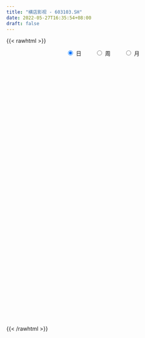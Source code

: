 ```yaml
---
title: "横店影视 - 603103.SH"
date: 2022-05-27T16:35:54+08:00
draft: false
---
```

{{< rawhtml >}}
    <div style="text-align: center">
        <label style="padding: 1rem;"><input style="margin-right: .5rem" type="radio" name="period" value="D" checked onclick="period_change(this)">日</label>
        <label style="padding: 1rem;"><input style="margin-right: .5rem" type="radio" name="period" value="W" onclick="period_change(this)">周</label>
        <label style="padding: 1rem;"><input style="margin-right: .5rem" type="radio" name="period" value="M" onclick="period_change(this)">月</label>
    </div>
    <div id="chart" style="height: 700px;"></div> 
    <script type="text/javascript">
        const D_v = [12807.87,10960.4,18366.6,17296.92,13383.81,20215.83,18088.35,19462.15,14435.9,14672.47,14143.15,19178.22,25337.11,14330.98,13824.6,13937.01,37856.6,21557.53,28661.53,17081.78,21064.27,17127.32,21259.56,23954.16,18181.23,22194.2,15849.78,14902.9,16582.4,16650.6,20996.37,20859.6,14522.51,19574.43,35875.11,24841.77,23491.31,16433.31,23263.14,28708.13,23624.6,18286.16,16130.61,19701.12,20703.63,14905.8,14108.6,20875.83,23722.1,23584.89,20590.23,19615.16,20962.89,24053.75,16187.0,18711.4,25739.6,26337.51,20504.96,18036.96,12683.92,15108.6,14444.4,20686.8,28311.48,14446.09,17058.2,23532.93,43972.19,39444.09,63021.68,46375.75,27865.6,38678.29,20541.8,51147.0,28558.4,42956.48,40087.0,30136.37,35383.56,26648.73,31450.81,39914.24,26213.92,21419.64,33024.45,21807.11,21475.15,22617.31,23612.51,31362.79,20252.2,20408.6,26045.12,32535.56,26957.79,19597.14,14291.98,65481.38,39003.2,25752.92,21437.0,22476.0,14372.0,17481.8,16029.0,13624.2,28336.18,13460.0,16209.0,27172.4,49231.38,16630.21,16229.47,15689.8,26090.38,11263.2,13499.44,14092.22,13760.0,15655.58,19514.7,12974.94,14704.6,10690.78,10847.15,8610.2,19843.8,8782.4,24112.67,21854.97,16749.0,17054.8,13424.14,8220.0,9216.4,17140.65,10168.26,19053.8,29485.34,21163.84,32217.09,23420.61,31564.41,20179.94,20896.0,27023.28,16458.85,15138.33,16591.31,20382.66,15703.46,17964.27,46081.51,35172.07,49756.87,32435.65,26829.84,28858.7,28694.6,16422.0,52852.38,23476.2,18969.26,32720.2,28628.52,22582.8,30952.4,135911.33,105685.14,64477.77,73073.89,48503.25,87931.16,96177.86,98056.47,114494.81,100730.36,92079.66,139509.22,91763.73,77666.49,69507.6,50883.38,44496.12,54934.67,49872.04,59304.64,30906.0,28869.0,39414.1,27957.89,48352.84,31360.66,30380.29,34413.82,47551.4,28191.38,40095.01,37179.41,49729.0,59446.49,42639.68,33153.9,30680.0,20633.16,15090.82,20787.41,17948.61,18800.52,15235.49,16800.29,15750.2,31800.48,29300.56,17941.0,18505.4,19568.6,32026.0,30844.0,25226.2,24792.0,29219.84,27863.08,37954.75,28358.01,35242.69,40162.42,26583.34,27676.9,23814.57,28289.8,18703.56,15189.0,12990.16,14672.0,22702.15,18463.74,27579.4,32487.72,20480.4,24711.8,18018.0,15046.0,17949.4,20912.39,35618.4,23984.86,16882.0]
const D_histogram = [0.0,-0.0076581197,-0.0216118246,-0.018309094,-0.0138944179,0.0012282738,0.0197142797,0.0361034628,0.0330061937,0.0292695094,0.0341956971,0.0091157122,0.0194910583,0.0195919702,0.0240521246,0.0309559395,0.0638478181,0.0594664351,0.0203298576,-0.019440035,-0.0696031222,-0.1049850684,-0.131561126,-0.1598592809,-0.1605856066,-0.1442645382,-0.1382069152,-0.1258212373,-0.1085554095,-0.0933557183,-0.0596134054,-0.0292836026,-0.0102740099,-0.0152872192,0.0293960285,0.0498500224,0.0494645026,0.0595371849,0.0659284922,0.0771851973,0.0715801246,0.0497935081,0.0399530434,0.0124979222,-0.0041653147,-0.022754049,-0.0389706281,-0.0610577606,-0.0868037887,-0.0807486403,-0.10786317,-0.127297162,-0.1418845972,-0.1344772774,-0.1152804042,-0.1034775378,-0.1069027975,-0.1220022471,-0.0974005291,-0.0738714443,-0.0520797309,-0.0215516227,-0.0094351072,0.0122257211,0.0265800224,0.0451143262,0.0492397351,0.063150739,0.0708348136,0.068308121,0.0989252344,0.1255114139,0.1261933192,0.1071246773,0.0962157017,0.1086425643,0.1054406977,0.1178976385,0.1252076043,0.1318138552,0.1532867061,0.1551610447,0.1455758695,0.1213206471,0.0786546818,0.0628826384,0.0269982368,0.0020253896,-0.028843691,-0.0310919891,-0.0330815566,-0.05387456,-0.0629042157,-0.0792603514,-0.0640708017,-0.0533717942,-0.0516701757,-0.0581320878,-0.0539232645,0.0175028182,0.0462267781,0.0516801701,0.0408680024,0.0152291291,-0.0024390982,-0.0097124856,-0.0190016421,-0.0175368026,-0.0457444544,-0.0616111711,-0.0547307588,-0.0625467755,-0.1064635395,-0.1194085801,-0.1158194476,-0.1062584245,-0.0817261768,-0.0591208322,-0.0432407308,-0.0201844323,0.0011017097,0.0252653992,0.0314012717,0.042437028,0.0354470488,0.0359516458,0.0353017152,0.0370726429,0.0497562364,0.0519087853,0.0325514659,0.0063963189,0.0066930682,0.0229003659,0.0220130371,0.0199801203,0.0166520245,0.0183922364,0.0244523742,0.0347612734,0.0528571663,0.0651920575,0.0814171595,0.0920245144,0.1117466862,0.1084516909,0.0868264673,0.0859186017,0.0825315015,0.0629018537,0.0524844668,0.0469912672,0.0339163099,0.0262700122,0.0510851987,0.064835026,0.0956696286,0.1041075309,0.0888935315,0.0568972084,0.0401803821,0.0102126572,0.0239031611,0.0258950398,0.0018838867,0.0100540188,-0.0054524613,-0.0017884955,-0.0252256353,0.012856258,0.0466281669,0.0209388158,-0.0247663306,-0.1080061985,-0.0780597991,-0.1132176365,-0.0505106698,0.0027172576,0.052312831,0.0669182997,0.0995177905,0.0904057142,0.0796719652,0.0338413371,-0.0125166498,-0.028028536,-0.0673638304,-0.081763197,-0.1159680821,-0.1413839921,-0.1641037924,-0.1471926198,-0.1372632063,-0.1127721907,-0.0967736665,-0.0969269998,-0.1031459905,-0.120263837,-0.1200670648,-0.1170507794,-0.1447056225,-0.2115030144,-0.1961040712,-0.1697514628,-0.1190207362,-0.0885835788,-0.0684306437,-0.0473278465,-0.0464115437,-0.0453264646,-0.0326019937,-0.0310438546,-0.0103302389,0.0028202388,0.0354233792,0.0746001645,0.0799355505,0.074446927,0.0450612978,0.0780782478,0.0761852062,0.0893510981,0.0727712123,0.0759029559,0.0878615142,0.1013345242,0.0733380425,0.0232024629,-0.0778011192,-0.1522470195,-0.1770795519,-0.2144205652,-0.1824887999,-0.1434959011,-0.1126432395,-0.0767661522,-0.0388074461,-0.0065508429,0.0249230154,0.0618576678,0.1065196448,0.1387628621,0.1490903739,0.1518202968,0.1537662983,0.1554066526,0.1168482883,0.1231340186,0.1237318177,0.1096021814]
const D_fast = [0.0,-0.0095726496,-0.0289293106,-0.0302038535,-0.0292627819,-0.0138330218,0.0095815541,0.0349966029,0.0401508822,0.0437315752,0.0572066872,0.0344056303,0.049653741,0.0546526454,0.065125831,0.0797686308,0.1286224639,0.1391076896,0.1050535766,0.0604236752,-0.0071401926,-0.0687684059,-0.128234745,-0.1964977201,-0.2373704475,-0.2571155136,-0.2856096194,-0.3046792508,-0.3145522754,-0.3226915137,-0.3038525522,-0.2808436501,-0.2644025598,-0.2732375739,-0.2212053191,-0.1882888196,-0.1763082137,-0.1513512352,-0.1284778049,-0.0979248005,-0.085634842,-0.0949730815,-0.0948252853,-0.119155926,-0.1368604916,-0.1611377382,-0.1870969742,-0.2244485469,-0.2718955222,-0.2860275339,-0.340107856,-0.3913661386,-0.441424723,-0.4676367225,-0.4772599504,-0.4913264685,-0.5214774275,-0.5670774389,-0.5668258532,-0.5617646295,-0.5529928488,-0.5278526463,-0.5180949076,-0.493377649,-0.4723783421,-0.4425654568,-0.426130114,-0.3964314254,-0.3710386474,-0.3564883097,-0.3011398878,-0.2431758547,-0.2109456197,-0.2032330923,-0.1900881424,-0.1505006388,-0.1273423309,-0.0854109805,-0.0467991136,-0.007239399,0.0525551285,0.0932197283,0.1200285204,0.1261034599,0.103101165,0.1030497811,0.0739149387,0.0494484389,0.0113684355,0.0013471402,-0.0089128165,-0.0431744599,-0.0679301695,-0.1041013931,-0.1049295438,-0.1075734848,-0.1187894102,-0.1397843442,-0.1490563371,-0.0732545499,-0.0329738955,-0.0146004609,-0.015195628,-0.037027219,-0.0553052208,-0.0650067297,-0.0790462967,-0.0819656578,-0.1216094233,-0.1528789327,-0.1596812101,-0.1831339207,-0.2536665696,-0.2964637552,-0.3218294846,-0.3388330677,-0.3347323642,-0.3269072276,-0.321837309,-0.3038271184,-0.282265549,-0.2517855097,-0.2377993193,-0.2161543061,-0.214282523,-0.2047900146,-0.1966145164,-0.1855754279,-0.1604527754,-0.1453230302,-0.156542483,-0.1810985503,-0.179128534,-0.1571961448,-0.1525802143,-0.1496181011,-0.1487831907,-0.1424449197,-0.1302716884,-0.1112724708,-0.0799622864,-0.0513293808,-0.0147499889,0.0188634946,0.0665223379,0.0903402654,0.0904216586,0.1109934434,0.1282392185,0.1243350342,0.127038764,0.1332933812,0.1286975014,0.1276187067,0.1652051928,0.1951637766,0.2499157864,0.2843805715,0.291389955,0.273617934,0.2669462032,0.2395316426,0.2591979367,0.2676635754,0.2441233939,0.2548070308,0.2379374353,0.2411542773,0.2114107286,0.2527066865,0.2981356371,0.27768099,0.2257842609,0.1155428434,0.125974293,0.0625120465,0.1125913457,0.1664985875,0.2291723686,0.2605074123,0.3179863507,0.3314757029,0.3406599453,0.3032896514,0.2538025021,0.2312834819,0.1751072299,0.140267064,0.0770701583,0.0163082504,-0.047437498,-0.0673244804,-0.0917108685,-0.0954129006,-0.1036077929,-0.1279928762,-0.1599983645,-0.2071821703,-0.2370021643,-0.2632485737,-0.3270798224,-0.446752968,-0.4803800425,-0.4964652999,-0.4754897574,-0.4671984946,-0.4641532204,-0.4548823849,-0.465568968,-0.475815505,-0.4712415326,-0.4774443572,-0.4593133012,-0.4454577638,-0.4039987785,-0.3461719522,-0.3208526785,-0.3077295703,-0.325849875,-0.2733133631,-0.2561601031,-0.2206564368,-0.2190435194,-0.1969360369,-0.1630121,-0.1242054589,-0.13386743,-0.1782023939,-0.2986562557,-0.4111639109,-0.4802663313,-0.5712124859,-0.5849029206,-0.5817839971,-0.5790921454,-0.5624065961,-0.5341497515,-0.5035308591,-0.4658262469,-0.4134271776,-0.3421352894,-0.2752013565,-0.2276012512,-0.1869162542,-0.1465286781,-0.1060366607,-0.1153829528,-0.0783137179,-0.0467829644,-0.0335120554]
const D_slow = [0.0,-0.0019145299,-0.0073174861,-0.0118947596,-0.015368364,-0.0150612956,-0.0101327257,-0.0011068599,0.0071446885,0.0144620658,0.0230109901,0.0252899181,0.0301626827,0.0350606753,0.0410737064,0.0488126913,0.0647746458,0.0796412546,0.084723719,0.0798637102,0.0624629297,0.0362166625,0.003326381,-0.0366384392,-0.0767848408,-0.1128509754,-0.1474027042,-0.1788580135,-0.2059968659,-0.2293357955,-0.2442391468,-0.2515600475,-0.2541285499,-0.2579503547,-0.2506013476,-0.238138842,-0.2257727163,-0.2108884201,-0.1944062971,-0.1751099978,-0.1572149666,-0.1447665896,-0.1347783287,-0.1316538482,-0.1326951769,-0.1383836891,-0.1481263462,-0.1633907863,-0.1850917335,-0.2052788936,-0.2322446861,-0.2640689766,-0.2995401258,-0.3331594452,-0.3619795462,-0.3878489307,-0.41457463,-0.4450751918,-0.4694253241,-0.4878931852,-0.5009131179,-0.5063010236,-0.5086598004,-0.5056033701,-0.4989583645,-0.487679783,-0.4753698492,-0.4595821644,-0.441873461,-0.4247964308,-0.4000651222,-0.3686872687,-0.3371389389,-0.3103577696,-0.2863038441,-0.2591432031,-0.2327830286,-0.203308619,-0.1720067179,-0.1390532541,-0.1007315776,-0.0619413164,-0.0255473491,0.0047828127,0.0244464832,0.0401671428,0.046916702,0.0474230494,0.0402121266,0.0324391293,0.0241687401,0.0107001001,-0.0050259538,-0.0248410416,-0.0408587421,-0.0542016906,-0.0671192345,-0.0816522565,-0.0951330726,-0.090757368,-0.0792006735,-0.066280631,-0.0560636304,-0.0522563481,-0.0528661227,-0.0552942441,-0.0600446546,-0.0644288553,-0.0758649689,-0.0912677616,-0.1049504513,-0.1205871452,-0.1472030301,-0.1770551751,-0.206010037,-0.2325746431,-0.2530061873,-0.2677863954,-0.2785965781,-0.2836426862,-0.2833672588,-0.277050909,-0.269200591,-0.258591334,-0.2497295718,-0.2407416604,-0.2319162316,-0.2226480709,-0.2102090118,-0.1972318154,-0.189093949,-0.1874948692,-0.1858216022,-0.1800965107,-0.1745932514,-0.1695982214,-0.1654352152,-0.1608371561,-0.1547240626,-0.1460337442,-0.1328194527,-0.1165214383,-0.0961671484,-0.0731610198,-0.0452243483,-0.0181114255,0.0035951913,0.0250748417,0.0457077171,0.0614331805,0.0745542972,0.086302114,0.0947811915,0.1013486945,0.1141199942,0.1303287507,0.1542461578,0.1802730406,0.2024964234,0.2167207255,0.2267658211,0.2293189854,0.2352947756,0.2417685356,0.2422395073,0.244753012,0.2433898966,0.2429427728,0.2366363639,0.2398504284,0.2515074702,0.2567421741,0.2505505915,0.2235490419,0.2040340921,0.175729683,0.1631020155,0.1637813299,0.1768595377,0.1935891126,0.2184685602,0.2410699887,0.26098798,0.2694483143,0.2663191519,0.2593120179,0.2424710603,0.222030261,0.1930382405,0.1576922425,0.1166662944,0.0798681394,0.0455523379,0.0173592902,-0.0068341265,-0.0310658764,-0.056852374,-0.0869183333,-0.1169350995,-0.1461977943,-0.1823741999,-0.2352499536,-0.2842759714,-0.3267138371,-0.3564690211,-0.3786149158,-0.3957225767,-0.4075545384,-0.4191574243,-0.4304890405,-0.4386395389,-0.4464005025,-0.4489830623,-0.4482780026,-0.4394221578,-0.4207721166,-0.400788229,-0.3821764973,-0.3709111728,-0.3513916109,-0.3323453093,-0.3100075348,-0.2918147317,-0.2728389927,-0.2508736142,-0.2255399831,-0.2072054725,-0.2014048568,-0.2208551366,-0.2589168915,-0.3031867794,-0.3567919207,-0.4024141207,-0.438288096,-0.4664489059,-0.4856404439,-0.4953423054,-0.4969800162,-0.4907492623,-0.4752848454,-0.4486549342,-0.4139642186,-0.3766916252,-0.338736551,-0.3002949764,-0.2614433133,-0.2322312412,-0.2014477365,-0.1705147821,-0.1431142368]
const D_data = [['2021-05-18', 15.72, 15.55, 15.42, 15.72],['2021-05-19', 15.6, 15.43, 15.41, 15.62],['2021-05-20', 15.33, 15.28, 15.2, 15.53],['2021-05-21', 15.29, 15.45, 15.21, 15.54],['2021-05-24', 15.45, 15.47, 15.3, 15.54],['2021-05-25', 15.47, 15.65, 15.37, 15.71],['2021-05-26', 15.58, 15.79, 15.55, 15.85],['2021-05-27', 15.89, 15.88, 15.77, 16.12],['2021-05-28', 15.92, 15.7, 15.62, 16.2],['2021-05-31', 15.7, 15.7, 15.58, 15.77],['2021-06-01', 15.79, 15.84, 15.67, 15.88],['2021-06-02', 15.84, 15.43, 15.41, 15.87],['2021-06-03', 15.59, 15.85, 15.55, 16.01],['2021-06-04', 15.78, 15.77, 15.61, 15.81],['2021-06-07', 15.85, 15.86, 15.66, 15.88],['2021-06-08', 15.79, 15.95, 15.73, 15.98],['2021-06-09', 15.9, 16.43, 15.83, 16.55],['2021-06-10', 16.3, 16.1, 16.05, 16.53],['2021-06-11', 16.27, 15.59, 15.56, 16.35],['2021-06-15', 15.72, 15.38, 15.35, 15.72],['2021-06-16', 15.3, 14.98, 14.93, 15.49],['2021-06-17', 14.98, 14.87, 14.81, 15.18],['2021-06-18', 14.89, 14.72, 14.55, 14.97],['2021-06-21', 14.66, 14.43, 14.31, 14.67],['2021-06-22', 14.45, 14.56, 14.45, 14.65],['2021-06-23', 14.46, 14.68, 14.42, 14.93],['2021-06-24', 14.73, 14.48, 14.41, 14.77],['2021-06-25', 14.44, 14.48, 14.41, 14.6],['2021-06-28', 14.56, 14.5, 14.43, 14.67],['2021-06-29', 14.51, 14.45, 14.36, 14.57],['2021-06-30', 14.49, 14.72, 14.35, 14.74],['2021-07-01', 14.66, 14.78, 14.59, 14.94],['2021-07-02', 14.78, 14.72, 14.61, 14.88],['2021-07-05', 14.72, 14.41, 14.4, 14.76],['2021-07-06', 14.45, 15.11, 14.43, 15.14],['2021-07-07', 14.96, 14.98, 14.85, 15.11],['2021-07-08', 14.94, 14.78, 14.77, 15.15],['2021-07-09', 14.75, 14.95, 14.72, 15.11],['2021-07-12', 15.02, 14.97, 14.72, 15.03],['2021-07-13', 14.95, 15.11, 14.91, 15.32],['2021-07-14', 15.22, 14.95, 14.82, 15.27],['2021-07-15', 14.85, 14.7, 14.57, 14.95],['2021-07-16', 14.7, 14.78, 14.61, 14.97],['2021-07-19', 14.78, 14.46, 14.32, 14.78],['2021-07-20', 14.3, 14.46, 14.14, 14.47],['2021-07-21', 14.36, 14.31, 14.22, 14.47],['2021-07-22', 14.27, 14.2, 14.11, 14.32],['2021-07-23', 14.12, 13.96, 13.85, 14.27],['2021-07-26', 13.95, 13.7, 13.65, 14.0],['2021-07-27', 13.8, 13.95, 13.75, 14.01],['2021-07-28', 13.85, 13.37, 13.22, 13.86],['2021-07-29', 13.43, 13.21, 13.13, 13.62],['2021-07-30', 13.26, 13.03, 12.92, 13.26],['2021-08-02', 12.9, 13.13, 12.8, 13.18],['2021-08-03', 13.15, 13.2, 13.0, 13.34],['2021-08-04', 13.12, 13.05, 12.94, 13.19],['2021-08-05', 12.97, 12.74, 12.69, 12.97],['2021-08-06', 12.49, 12.39, 12.28, 12.6],['2021-08-09', 12.24, 12.76, 12.2, 12.81],['2021-08-10', 12.84, 12.74, 12.55, 12.84],['2021-08-11', 12.74, 12.72, 12.69, 12.87],['2021-08-12', 12.8, 12.87, 12.71, 12.89],['2021-08-13', 12.89, 12.67, 12.52, 12.89],['2021-08-16', 12.66, 12.81, 12.56, 12.86],['2021-08-17', 12.75, 12.76, 12.66, 13.03],['2021-08-18', 12.76, 12.86, 12.62, 12.86],['2021-08-19', 12.76, 12.71, 12.67, 12.93],['2021-08-20', 12.68, 12.86, 12.5, 12.86],['2021-08-23', 12.95, 12.83, 12.67, 12.98],['2021-08-24', 12.9, 12.71, 12.65, 13.05],['2021-08-25', 12.71, 13.21, 12.69, 13.28],['2021-08-26', 13.18, 13.35, 13.03, 13.72],['2021-08-27', 13.35, 13.15, 13.1, 13.46],['2021-08-30', 13.26, 12.9, 12.76, 13.27],['2021-08-31', 12.89, 12.96, 12.78, 12.98],['2021-09-01', 12.96, 13.3, 12.95, 13.45],['2021-09-02', 13.3, 13.18, 13.11, 13.43],['2021-09-03', 13.18, 13.46, 13.1, 13.56],['2021-09-06', 13.47, 13.52, 13.4, 13.72],['2021-09-07', 13.5, 13.63, 13.46, 13.74],['2021-09-08', 13.64, 13.99, 13.63, 14.08],['2021-09-09', 13.9, 13.92, 13.8, 14.0],['2021-09-10', 13.92, 13.87, 13.82, 14.27],['2021-09-13', 13.51, 13.7, 13.34, 13.75],['2021-09-14', 13.72, 13.37, 13.35, 13.86],['2021-09-15', 13.32, 13.61, 13.29, 13.68],['2021-09-16', 13.61, 13.26, 13.26, 13.74],['2021-09-17', 13.33, 13.25, 13.06, 13.46],['2021-09-22', 13.05, 13.02, 12.97, 13.28],['2021-09-23', 13.02, 13.27, 13.02, 13.33],['2021-09-24', 13.27, 13.24, 13.15, 13.35],['2021-09-27', 13.29, 12.91, 12.8, 13.41],['2021-09-28', 12.91, 12.93, 12.81, 12.99],['2021-09-29', 12.79, 12.71, 12.61, 12.9],['2021-09-30', 12.7, 13.04, 12.64, 13.04],['2021-10-08', 13.15, 13.0, 12.94, 13.22],['2021-10-11', 13.08, 12.87, 12.87, 13.19],['2021-10-12', 12.9, 12.7, 12.6, 12.9],['2021-10-13', 12.66, 12.77, 12.61, 12.78],['2021-10-14', 12.74, 13.79, 12.64, 13.85],['2021-10-15', 13.61, 13.54, 13.4, 13.85],['2021-10-18', 13.56, 13.37, 13.29, 13.59],['2021-10-19', 13.31, 13.18, 13.09, 13.49],['2021-10-20', 13.24, 12.91, 12.87, 13.24],['2021-10-21', 12.92, 12.89, 12.84, 12.98],['2021-10-22', 12.96, 12.94, 12.9, 13.14],['2021-10-25', 12.98, 12.85, 12.65, 12.98],['2021-10-26', 12.85, 12.94, 12.81, 13.07],['2021-10-27', 12.98, 12.46, 12.35, 12.98],['2021-10-28', 12.35, 12.44, 12.34, 12.6],['2021-10-29', 12.54, 12.64, 12.33, 12.78],['2021-11-01', 12.4, 12.39, 12.2, 12.5],['2021-11-02', 12.35, 11.71, 11.56, 12.45],['2021-11-03', 11.7, 11.83, 11.7, 11.88],['2021-11-04', 11.83, 11.89, 11.75, 11.93],['2021-11-05', 11.85, 11.88, 11.75, 12.16],['2021-11-08', 11.96, 12.05, 11.85, 12.3],['2021-11-09', 12.01, 12.06, 11.97, 12.14],['2021-11-10', 12.07, 12.0, 11.93, 12.19],['2021-11-11', 12.0, 12.13, 11.94, 12.15],['2021-11-12', 12.1, 12.18, 12.03, 12.19],['2021-11-15', 12.11, 12.31, 12.08, 12.37],['2021-11-16', 12.45, 12.15, 12.12, 12.45],['2021-11-17', 12.2, 12.25, 12.1, 12.32],['2021-11-18', 12.23, 12.03, 12.0, 12.26],['2021-11-19', 12.05, 12.1, 11.97, 12.11],['2021-11-22', 12.1, 12.08, 11.99, 12.12],['2021-11-23', 12.08, 12.11, 12.03, 12.18],['2021-11-24', 12.16, 12.29, 12.06, 12.43],['2021-11-25', 12.3, 12.21, 12.19, 12.32],['2021-11-26', 12.11, 11.9, 11.85, 12.18],['2021-11-29', 11.6, 11.68, 11.55, 11.84],['2021-11-30', 11.69, 11.92, 11.69, 11.93],['2021-12-01', 11.86, 12.15, 11.8, 12.25],['2021-12-02', 12.15, 11.97, 11.97, 12.15],['2021-12-03', 12.01, 11.94, 11.9, 12.08],['2021-12-06', 11.98, 11.9, 11.83, 11.98],['2021-12-07', 11.9, 11.95, 11.9, 12.21],['2021-12-08', 11.88, 12.02, 11.88, 12.03],['2021-12-09', 12.02, 12.12, 12.02, 12.24],['2021-12-10', 12.05, 12.31, 12.03, 12.45],['2021-12-13', 12.32, 12.35, 12.22, 12.43],['2021-12-14', 12.22, 12.52, 12.22, 12.68],['2021-12-15', 12.49, 12.58, 12.41, 12.68],['2021-12-16', 12.68, 12.85, 12.47, 12.91],['2021-12-17', 12.85, 12.69, 12.58, 12.88],['2021-12-20', 12.6, 12.47, 12.43, 12.82],['2021-12-21', 12.49, 12.74, 12.41, 12.85],['2021-12-22', 12.74, 12.77, 12.74, 12.95],['2021-12-23', 12.78, 12.57, 12.54, 12.8],['2021-12-24', 12.5, 12.66, 12.5, 12.82],['2021-12-27', 12.68, 12.73, 12.45, 12.78],['2021-12-28', 12.74, 12.63, 12.6, 12.96],['2021-12-29', 12.75, 12.68, 12.48, 12.77],['2021-12-30', 12.68, 13.18, 12.62, 13.25],['2021-12-31', 13.18, 13.21, 13.06, 13.3],['2022-01-04', 13.2, 13.63, 13.13, 13.68],['2022-01-05', 13.62, 13.56, 13.4, 13.75],['2022-01-06', 13.55, 13.35, 13.2, 13.55],['2022-01-07', 13.29, 13.1, 13.03, 13.66],['2022-01-10', 13.0, 13.23, 12.72, 13.28],['2022-01-11', 13.2, 12.99, 12.95, 13.35],['2022-01-12', 13.03, 13.54, 12.95, 13.88],['2022-01-13', 13.47, 13.49, 13.38, 13.63],['2022-01-14', 13.57, 13.15, 13.15, 13.58],['2022-01-17', 13.15, 13.55, 13.15, 13.58],['2022-01-18', 13.42, 13.27, 13.24, 14.0],['2022-01-19', 13.32, 13.51, 13.21, 13.7],['2022-01-20', 13.5, 13.14, 13.1, 13.58],['2022-01-21', 13.26, 13.98, 13.26, 14.45],['2022-01-24', 13.65, 14.18, 13.61, 14.67],['2022-01-25', 13.99, 13.52, 13.48, 14.09],['2022-01-26', 13.64, 13.11, 12.59, 13.85],['2022-01-27', 12.88, 12.27, 12.1, 12.99],['2022-01-28', 12.13, 13.5, 12.13, 13.5],['2022-02-07', 12.99, 12.62, 12.35, 13.4],['2022-02-08', 12.49, 13.88, 12.36, 13.88],['2022-02-09', 13.93, 14.08, 13.61, 14.32],['2022-02-10', 14.04, 14.36, 13.87, 14.55],['2022-02-11', 14.16, 14.17, 14.0, 14.85],['2022-02-14', 14.25, 14.62, 14.25, 15.15],['2022-02-15', 14.7, 14.27, 13.89, 14.74],['2022-02-16', 14.2, 14.3, 13.88, 14.39],['2022-02-17', 14.26, 13.79, 13.66, 14.26],['2022-02-18', 13.6, 13.58, 13.43, 13.8],['2022-02-21', 13.58, 13.82, 13.51, 13.85],['2022-02-22', 13.61, 13.37, 13.2, 13.7],['2022-02-23', 13.45, 13.51, 13.45, 13.97],['2022-02-24', 13.46, 13.08, 12.71, 13.68],['2022-02-25', 13.16, 12.95, 12.86, 13.32],['2022-02-28', 12.9, 12.75, 12.52, 12.98],['2022-03-01', 12.9, 13.12, 12.75, 13.34],['2022-03-02', 13.01, 13.0, 12.9, 13.19],['2022-03-03', 13.03, 13.18, 13.03, 13.59],['2022-03-04', 13.06, 13.1, 12.91, 13.25],['2022-03-07', 13.0, 12.86, 12.76, 13.16],['2022-03-08', 12.86, 12.68, 12.64, 12.99],['2022-03-09', 12.76, 12.38, 11.76, 12.79],['2022-03-10', 12.6, 12.44, 12.41, 12.74],['2022-03-11', 12.19, 12.37, 11.9, 12.5],['2022-03-14', 12.19, 11.79, 11.75, 12.2],['2022-03-15', 11.68, 10.87, 10.8, 11.68],['2022-03-16', 11.0, 11.56, 10.81, 11.69],['2022-03-17', 11.64, 11.62, 11.51, 11.87],['2022-03-18', 11.5, 11.97, 11.48, 12.05],['2022-03-21', 11.92, 11.8, 11.68, 12.06],['2022-03-22', 11.71, 11.69, 11.6, 11.85],['2022-03-23', 11.7, 11.71, 11.62, 11.78],['2022-03-24', 11.58, 11.42, 11.35, 11.6],['2022-03-25', 11.45, 11.33, 11.31, 11.63],['2022-03-28', 11.17, 11.42, 11.07, 11.57],['2022-03-29', 11.47, 11.23, 11.22, 11.56],['2022-03-30', 11.34, 11.45, 11.25, 11.55],['2022-03-31', 11.43, 11.38, 11.37, 11.62],['2022-04-01', 11.53, 11.7, 11.25, 11.8],['2022-04-06', 11.63, 11.96, 11.56, 12.02],['2022-04-07', 11.8, 11.66, 11.66, 11.96],['2022-04-08', 11.7, 11.53, 11.39, 11.76],['2022-04-11', 11.55, 11.13, 11.05, 11.55],['2022-04-12', 11.21, 11.92, 11.03, 12.1],['2022-04-13', 11.7, 11.58, 11.46, 11.84],['2022-04-14', 11.68, 11.82, 11.51, 12.02],['2022-04-15', 11.78, 11.46, 11.39, 11.88],['2022-04-18', 11.4, 11.69, 11.17, 11.9],['2022-04-19', 11.7, 11.87, 11.37, 11.94],['2022-04-20', 11.85, 12.0, 11.75, 12.3],['2022-04-21', 12.07, 11.48, 11.47, 12.16],['2022-04-22', 11.52, 11.0, 10.91, 11.59],['2022-04-25', 10.7, 9.9, 9.9, 10.71],['2022-04-26', 9.9, 9.63, 9.6, 10.31],['2022-04-27', 9.38, 9.81, 9.13, 9.94],['2022-04-28', 9.7, 9.28, 9.26, 9.77],['2022-04-29', 9.4, 9.92, 9.3, 9.97],['2022-05-05', 9.92, 10.01, 9.67, 10.09],['2022-05-06', 9.78, 9.93, 9.71, 10.03],['2022-05-09', 9.82, 10.03, 9.82, 10.19],['2022-05-10', 9.87, 10.14, 9.85, 10.23],['2022-05-11', 10.16, 10.17, 10.16, 10.54],['2022-05-12', 10.0, 10.27, 10.0, 10.34],['2022-05-13', 10.32, 10.49, 10.2, 10.74],['2022-05-16', 10.49, 10.81, 10.4, 10.87],['2022-05-17', 10.68, 10.9, 10.63, 10.96],['2022-05-18', 10.91, 10.8, 10.78, 11.06],['2022-05-19', 10.65, 10.81, 10.42, 10.83],['2022-05-20', 10.95, 10.89, 10.8, 10.98],['2022-05-23', 10.85, 10.98, 10.73, 11.1],['2022-05-24', 10.98, 10.45, 10.43, 11.0],['2022-05-25', 10.54, 10.99, 10.45, 11.1],['2022-05-26', 10.99, 11.01, 10.78, 11.08],['2022-05-27', 10.91, 10.86, 10.79, 11.14]]
const W_v = [235.69,3880.18,1071769.47,390355.87,491140.35,282287.48,173177.85,132374.52,172719.12,156719.89,96778.58,250068.69,120227.98,149569.59,334807.88,728315.17,657160.96,510759.9,248575.37,225521.2,495921.03,465938.73,295365.13,201711.47,216534.15,120921.1,191852.74,217695.55,111825.6,79975.43,223405.64,127985.41,205067.79,214740.56,270734.82,262037.36,128231.05,127244.28,181723.81,206886.33,152718.23,174636.2,129775.47,96430.7,60148.0,60725.98,92004.31,54789.74,78052.1,75927.8,62063.3,77454.04,58385.29,58257.72,80276.04,69928.28,136558.75,91325.44,69983.4,78189.62,196354.48,59380.76,89775.87,51968.17,112085.87,176482.64,151043.41,191352.25,242322.26,220322.47,217813.77,219939.38,238955.22,172985.86,181483.0,178274.9,157846.92,172150.65,178100.79,42427.2,83888.63,76731.66,74549.07,212535.85,106369.79,99835.48,596627.95,405433.11,168947.12,121152.42,88986.52,145774.65,114024.0,124488.86,84580.3,190140.81,94650.2,102864.26,98418.43,133579.51,103479.47,24662.89,71965.48,46188.84,42353.8,83678.94,113213.75,68610.28,127777.14,96753.09,244233.78,178383.0,262078.77,183621.39,119038.36,98304.05,147546.92,277522.42,274805.0,254959.03,420257.77,297554.03,214941.9,386828.53,285567.62,239627.07,236585.48,122559.8,81305.43,93069.23,154538.79,159571.19,306702.48,181602.54,152055.63,329769.97,347263.28,257322.12,144230.79,183202.27,482775.86,679538.1100000001,393200.95,332244.73,428693.1799999999,412013.01,300089.61,299591.0,321730.22,252107.07,254230.2,267884.12,87225.54,25113.4,149606.15,71930.96,75701.08,141683.03,214210.8,144827.07,177326.25,103589.44,109307.79,180117.23,142977.46,169109.15,412525.64,252100.38,148337.91,260009.14,223535.89,127121.43,133995.92,155803.62,138164.71,132622.9,196658.56,149397.91,128711.01,127679.75,111350.42,121964.07,147794.51,62538.0,117775.13,80237.12,85586.04,87661.93,115837.27,76532.93,95082.27,89611.48,120215.93,110012.64,90294.98,108475.27,111029.26,80778.84,104035.5,220679.31,181881.97,163706.47,142379.36,67704.97,98068.71,32535.56,165331.49,101519.72,87658.38,124953.26,78705.24,73540.6,72196.22,77302.91,85064.45,128545.89,96107.77,135303.97,137881.06,140414.44,250795.25,379671.21,501539.16,429330.42,239513.47,175954.49,180631.9,222148.48,105140.0,98386.98,65746.96,132456.8,158638.37,146527.03,33892.56,96407.45,110743.92,115347.05]
const W_histogram = [0.0,0.6625677493,0.9897255956,1.0136226342,1.0372462218,0.7040757632,0.4194707338,0.1482216885,-0.1154079792,-0.2865589707,-0.4198344801,-0.3848316334,-0.3606187261,-0.3547076113,-0.2191788121,0.1852285732,0.2331865288,0.1832951108,0.1798192592,0.1293736209,0.1480748424,0.2167817243,0.0883333163,-0.2130411876,-0.2091512394,-0.2420517031,-0.1702251034,-0.2858215105,-0.2549563518,-0.2388832426,-0.0842460578,-0.0418269663,0.086963435,0.1443860131,0.1653457839,0.092816569,-0.1007449326,-0.2027545693,-0.217027365,-0.1656971226,-0.2276962545,-0.1994697491,-0.3080056132,-0.406639987,-0.5349118755,-0.5930617156,-0.6305253531,-0.6703527634,-0.7263425766,-0.6660760993,-0.576964888,-0.6948651666,-0.7281869565,-0.6903673846,-0.5641986577,-0.4615961177,-0.2219418709,-0.0971587043,-0.0042989593,0.076629581,0.1153302755,0.1382075995,0.1973948655,0.2405350251,0.2699203973,0.384446851,0.392429811,0.4139687854,0.341099871,0.3428244967,0.3587520459,0.3694399785,0.3879306303,0.4036573668,0.3708520258,0.4253842334,0.3737935941,0.4101213779,0.2073752153,0.0871253519,-0.0136858706,-0.0920834855,-0.1155327912,-0.0499590727,-0.0630755076,0.007229052,0.1195961519,0.0323889137,-0.019420411,-0.0791233856,-0.1568841651,-0.2206928404,-0.2706386757,-0.302980696,-0.2903260294,-0.2014727132,-0.1694689123,-0.1042914027,-0.0126615201,0.0585712725,0.0474707881,0.0768046951,0.0331557487,-0.0249814363,-0.0461520775,-0.0372516614,0.018533046,0.0761101153,0.1335142316,0.1672853655,0.3009231852,0.407369086,0.4744682004,0.5281015278,0.5882206454,0.6182374998,0.6371319666,0.3460121626,0.0777769601,-0.083926281,-0.1007237894,-0.2447241628,-0.2247889353,-0.1619979382,-0.1756788689,-0.1850170985,-0.2740872045,-0.3150022483,-0.3272944079,-0.3196241579,-0.2669066805,-0.1300100754,-0.0994303974,-0.0490769465,-0.0330703101,0.0667415541,0.1464071464,0.1163105949,0.1476415548,0.1797572713,0.4744767241,0.6434822245,0.6640160538,0.5691173962,0.5344571837,0.5866534957,0.6177406922,0.6044797338,0.542956165,0.3778653439,0.162035444,-0.122515127,-0.292629245,-0.4209991385,-0.5263646595,-0.6176083023,-0.682322649,-0.6616436989,-0.5812742998,-0.4472350395,-0.3506577875,-0.3028843447,-0.2983632149,-0.1775572051,-0.1372130505,-0.0201913181,-0.1234886161,-0.2947253031,-0.3942358655,-0.4018315264,-0.4838815927,-0.3991485896,-0.3072232594,-0.2729826456,-0.188640262,-0.1049662496,0.002221522,0.0891671137,0.1605787676,0.1613468209,0.1697593138,0.1783062208,0.1988464699,0.169214404,0.1552517092,0.130428541,0.1278820089,0.1276528859,0.1126429182,0.0448645268,-0.0123321623,-0.0292375142,-0.0205743685,-0.0218196926,-0.0706419217,-0.153584027,-0.2347066759,-0.2511891468,-0.2314634468,-0.1831679023,-0.117803235,-0.0385162322,-0.0203037424,-0.0023512518,0.0023771801,0.008774564,0.0528768994,0.0454273966,0.0250984766,-0.0316506669,-0.0405335551,-0.0431074743,-0.0491519937,-0.0416266879,-0.0048358627,0.0490185858,0.0844680781,0.1433451047,0.1713732543,0.1884168754,0.2470304897,0.2444625757,0.2765150132,0.2475460845,0.1787318306,0.1379210674,0.0603278232,-0.0153300717,-0.1010901142,-0.1240000588,-0.1404947196,-0.1454017453,-0.1673461202,-0.2380043511,-0.2653877483,-0.2285072478,-0.1629707299,-0.1099788602]
const W_fast = [0.0,0.8282096866,1.4027989318,1.680101629,1.963036772,1.8058852542,1.6261479083,1.3919542851,1.0994726226,0.8566818885,0.618447759,0.5572426974,0.4913009232,0.4085351352,0.4892692313,0.9399837599,1.0462383477,1.0421707074,1.0836496706,1.0655474375,1.1212673696,1.2441696825,1.1378046037,0.7831698029,0.7347719412,0.6413585517,0.6706288756,0.4835770908,0.4507031616,0.4070554602,0.5406311305,0.5725934804,0.7231247405,0.8166438219,0.8789400387,0.8296149659,0.6108672313,0.4581689522,0.3896393153,0.399545277,0.2806220815,0.2589811497,0.0734438823,-0.1268504883,-0.3888503457,-0.5952656147,-0.7903605905,-0.9977761916,-1.2353516489,-1.3416041965,-1.3967342072,-1.6883507774,-1.9037193064,-2.0384915807,-2.0533725183,-2.0661690076,-1.8820002285,-1.7815067381,-1.6897217328,-1.5896357973,-1.5221025339,-1.46467331,-1.3561373277,-1.2528634118,-1.1559979403,-0.9453597739,-0.8392693611,-0.7142381904,-0.701832137,-0.6144013871,-0.5087858265,-0.4057378992,-0.2902645898,-0.1736235116,-0.1137158462,0.0471624198,0.0890201789,0.2278783073,0.0769759485,-0.021492577,-0.125725267,-0.2271437533,-0.2794762568,-0.2263923065,-0.2552776183,-0.1831657957,-0.0408996578,-0.1200096676,-0.176674095,-0.256157916,-0.3731397368,-0.4921216222,-0.6097271265,-0.7178143207,-0.7777411615,-0.7392560236,-0.7496194508,-0.7105147918,-0.6220502893,-0.5361746786,-0.5354074659,-0.4868723851,-0.5222323943,-0.5866149384,-0.619323599,-0.6197360983,-0.5593181294,-0.4827135312,-0.3919308571,-0.3163383818,-0.1074697658,0.1008184065,0.286534571,0.4721932803,0.6793675593,0.8639437886,1.0421212471,0.8375044838,0.5887135213,0.4060287099,0.3640502542,0.1588688401,0.1226068338,0.1448983464,0.0872976984,0.0317051942,-0.125886713,-0.2455523188,-0.3396680804,-0.4119038699,-0.4259130625,-0.3215189763,-0.3157968977,-0.2777126833,-0.2699736244,-0.1534763718,-0.0372089929,-0.0382278956,0.0300134529,0.1070684872,0.5204071211,0.8502831776,1.0368210204,1.0842017118,1.1831557953,1.3820154812,1.5675378508,1.7053968258,1.7796122982,1.7089878131,1.5336667742,1.2184874215,0.9752159922,0.741596314,0.5046396282,0.2589939099,0.0236989008,-0.1210330738,-0.1859822497,-0.1637517493,-0.1548389441,-0.1827865874,-0.2528562614,-0.1764395529,-0.1703986609,-0.058424758,-0.1925942101,-0.4375122228,-0.6355817516,-0.7436352941,-0.9466557585,-0.9617099029,-0.9465903875,-0.9805954352,-0.9434131171,-0.8859806671,-0.7782375149,-0.6690001448,-0.5574437991,-0.5163390405,-0.4654867192,-0.4123632569,-0.3421113904,-0.3294398553,-0.3045896228,-0.2968056558,-0.2673816856,-0.2356975871,-0.2225468252,-0.279109085,-0.3393888146,-0.3636035451,-0.3600839915,-0.3667842388,-0.4332669483,-0.5546050604,-0.6944043783,-0.7736841358,-0.8118242976,-0.8093207287,-0.77340687,-0.7037489253,-0.6906123712,-0.6732476935,-0.6679249666,-0.6593339416,-0.6020123814,-0.598105035,-0.6121593359,-0.6768211461,-0.6958374231,-0.7091882108,-0.7275207287,-0.7304020948,-0.6948202353,-0.6287111404,-0.5721446285,-0.4774313257,-0.4065598626,-0.3424120226,-0.2220407859,-0.1634930559,-0.0623118651,-0.0293942727,-0.053525569,-0.0598560653,-0.1223673537,-0.2018577665,-0.3128903376,-0.3668002969,-0.4184186376,-0.4596760996,-0.5234570046,-0.6536163233,-0.7473466576,-0.767592969,-0.7427991335,-0.7173019789]
const W_slow = [0.0,0.1656419373,0.4130733362,0.6664789948,0.9257905502,1.101809491,1.2066771745,1.2437325966,1.2148806018,1.1432408591,1.0382822391,0.9420743308,0.8519196492,0.7632427464,0.7084480434,0.7547551867,0.8130518189,0.8588755966,0.9038304114,0.9361738166,0.9731925272,1.0273879583,1.0494712874,0.9962109905,0.9439231806,0.8834102548,0.840853979,0.7693986013,0.7056595134,0.6459387028,0.6248771883,0.6144204467,0.6361613055,0.6722578088,0.7135942547,0.736798397,0.7116121638,0.6609235215,0.6066666803,0.5652423996,0.508318336,0.4584508987,0.3814494954,0.2797894987,0.1460615298,-0.0022038991,-0.1598352374,-0.3274234282,-0.5090090724,-0.6755280972,-0.8197693192,-0.9934856108,-1.17553235,-1.3481241961,-1.4891738605,-1.6045728899,-1.6600583577,-1.6843480337,-1.6854227736,-1.6662653783,-1.6374328094,-1.6028809095,-1.5535321932,-1.4933984369,-1.4259183376,-1.3298066248,-1.2316991721,-1.1282069758,-1.042932008,-0.9572258838,-0.8675378723,-0.7751778777,-0.6781952201,-0.5772808784,-0.484567872,-0.3782218136,-0.2847734151,-0.1822430706,-0.1303992668,-0.1086179288,-0.1120393965,-0.1350602678,-0.1639434656,-0.1764332338,-0.1922021107,-0.1903948477,-0.1604958097,-0.1523985813,-0.157253684,-0.1770345304,-0.2162555717,-0.2714287818,-0.3390884507,-0.4148336247,-0.4874151321,-0.5377833104,-0.5801505385,-0.6062233891,-0.6093887692,-0.5947459511,-0.582878254,-0.5636770802,-0.5553881431,-0.5616335021,-0.5731715215,-0.5824844369,-0.5778511754,-0.5588236465,-0.5254450887,-0.4836237473,-0.408392951,-0.3065506795,-0.1879336294,-0.0559082475,0.0911469139,0.2457062889,0.4049892805,0.4914923212,0.5109365612,0.4899549909,0.4647740436,0.4035930029,0.3473957691,0.3068962845,0.2629765673,0.2167222927,0.1482004916,0.0694499295,-0.0123736725,-0.0922797119,-0.1590063821,-0.1915089009,-0.2163665003,-0.2286357369,-0.2369033144,-0.2202179259,-0.1836161393,-0.1545384905,-0.1176281018,-0.072688784,0.045930397,0.2068009531,0.3728049666,0.5150843156,0.6486986116,0.7953619855,0.9497971585,1.100917092,1.2366561332,1.3311224692,1.3716313302,1.3410025484,1.2678452372,1.1625954526,1.0310042877,0.8766022121,0.7060215499,0.5406106251,0.3952920502,0.2834832903,0.1958188434,0.1200977572,0.0455069535,0.0011176522,-0.0331856104,-0.0382334399,-0.069105594,-0.1427869197,-0.2413458861,-0.3418037677,-0.4627741659,-0.5625613133,-0.6393671281,-0.7076127895,-0.7547728551,-0.7810144175,-0.780459037,-0.7581672585,-0.7180225666,-0.6776858614,-0.635246033,-0.5906694778,-0.5409578603,-0.4986542593,-0.459841332,-0.4272341968,-0.3952636945,-0.363350473,-0.3351897435,-0.3239736118,-0.3270566524,-0.3343660309,-0.339509623,-0.3449645462,-0.3626250266,-0.4010210334,-0.4596977024,-0.5224949891,-0.5803608508,-0.6261528263,-0.6556036351,-0.6652326931,-0.6703086287,-0.6708964417,-0.6703021467,-0.6681085057,-0.6548892808,-0.6435324316,-0.6372578125,-0.6451704792,-0.655303868,-0.6660807366,-0.678368735,-0.688775407,-0.6899843726,-0.6777297262,-0.6566127066,-0.6207764305,-0.5779331169,-0.530828898,-0.4690712756,-0.4079556317,-0.3388268784,-0.2769403572,-0.2322573996,-0.1977771327,-0.1826951769,-0.1865276949,-0.2118002234,-0.2428002381,-0.277923918,-0.3142743543,-0.3561108844,-0.4156119722,-0.4819589093,-0.5390857212,-0.5798284037,-0.6073231187]
const W_data = [['2017-10-13', 12.8839, 17.0118, 12.8839, 17.0118],['2017-10-20', 18.7144, 27.394, 18.7144, 27.394],['2017-10-27', 30.0625, 26.581, 26.3238, 32.9117],['2017-11-03', 26.3238, 24.6143, 24.1001, 26.3238],['2017-11-10', 24.795, 25.6776, 23.294, 26.296],['2017-11-17', 25.4343, 21.2092, 21.1258, 26.0528],['2017-11-24', 21.2648, 20.7575, 20.1598, 22.5782],['2017-12-01', 20.6741, 19.8193, 19.3329, 20.7714],['2017-12-08', 19.8193, 18.6518, 17.2967, 19.8193],['2017-12-15', 18.4156, 18.6379, 18.0542, 19.1661],['2017-12-22', 18.7352, 18.1584, 17.5817, 19.0202],['2017-12-29', 18.0125, 19.8193, 17.7276, 21.0493],['2018-01-05', 20.0069, 19.6734, 19.4024, 20.1529],['2018-01-12', 19.861, 19.3537, 19.1244, 20.5559],['2018-01-19', 19.2912, 21.237, 18.1515, 21.7721],['2018-01-26', 20.7783, 26.164, 20.3266, 26.9423],['2018-02-02', 26.5184, 23.2036, 22.4461, 26.6505],['2018-02-09', 22.2377, 22.2585, 20.0139, 23.6275],['2018-02-14', 22.5156, 22.9673, 22.4878, 24.4753],['2018-02-23', 24.8784, 22.4878, 21.8833, 25.0174],['2018-03-02', 22.5156, 23.5163, 21.6956, 24.5587],['2018-03-09', 23.3218, 24.6699, 22.6199, 26.0598],['2018-03-16', 24.7394, 22.3072, 22.0778, 25.2189],['2018-03-23', 22.3072, 19.0688, 19.0549, 22.8145],['2018-03-30', 18.3461, 22.057, 18.2071, 22.4253],['2018-04-04', 22.0292, 21.4663, 21.369, 22.8145],['2018-04-13', 21.2648, 22.8423, 20.9729, 23.2106],['2018-04-20', 22.5643, 20.3058, 19.9444, 22.9117],['2018-04-27', 20.3058, 21.7999, 20.2919, 22.0987],['2018-05-04', 21.5427, 21.64, 21.3551, 22.3628],['2018-05-11', 21.8068, 23.8013, 21.7512, 24.5657],['2018-05-18', 23.4885, 22.9673, 22.5851, 24.0514],['2018-05-25', 23.2036, 24.6222, 23.0368, 25.3648],['2018-06-01', 24.1538, 24.4194, 21.8398, 24.9577],['2018-06-08', 23.6155, 24.3985, 22.7206, 25.3702],['2018-06-15', 24.1608, 23.2939, 23.0702, 26.0064],['2018-06-22', 22.455, 21.1547, 20.1969, 22.9234],['2018-06-29', 21.5322, 21.4762, 19.6446, 21.6231],['2018-07-06', 21.5042, 22.1823, 21.2106, 22.8814],['2018-07-13', 22.5459, 23.0352, 20.8121, 23.196],['2018-07-20', 22.3222, 21.5042, 21.0987, 23.0422],['2018-07-27', 21.6021, 22.441, 20.903, 22.5109],['2018-08-03', 22.5668, 20.3647, 19.9243, 22.5668],['2018-08-10', 20.3507, 19.6866, 18.3723, 20.5185],['2018-08-17', 19.3021, 18.3513, 18.1765, 19.6376],['2018-08-24', 18.3373, 18.2814, 17.8409, 18.7358],['2018-08-31', 18.2814, 17.778, 17.5543, 19.0294],['2018-09-07', 17.7431, 16.9811, 16.9251, 17.7571],['2018-09-14', 16.8692, 15.8975, 15.5829, 16.9811],['2018-09-21', 15.7506, 16.7224, 15.5199, 16.9111],['2018-09-28', 16.5686, 16.8832, 16.3519, 16.9181],['2018-10-12', 15.8695, 13.5695, 12.8144, 15.8695],['2018-10-19', 13.6044, 13.4926, 12.7795, 13.9819],['2018-10-26', 13.5205, 13.6464, 13.4017, 14.4294],['2018-11-02', 13.6464, 14.4923, 12.9682, 14.5482],['2018-11-09', 14.3944, 14.1847, 13.8561, 14.5762],['2018-11-16', 14.0029, 16.3239, 14.0029, 16.4847],['2018-11-23', 16.1841, 15.506, 15.3102, 16.8902],['2018-11-30', 15.5759, 15.4151, 14.9047, 15.9674],['2018-12-07', 15.7367, 15.5269, 14.9187, 15.9953],['2018-12-14', 15.3522, 15.1634, 14.9956, 16.3938],['2018-12-21', 14.8278, 15.0026, 14.5762, 15.1494],['2018-12-28', 15.1005, 15.5899, 14.681, 15.8415],['2019-01-04', 15.6108, 15.6248, 14.9607, 15.7227],['2019-01-11', 15.7646, 15.6458, 15.0935, 15.9744],['2019-01-18', 15.5968, 17.1698, 15.3801, 17.2397],['2019-01-25', 17.0929, 16.2959, 15.7716, 17.827],['2019-02-01', 16.4288, 16.7014, 15.3172, 17.051],['2019-02-15', 16.3589, 15.5269, 15.0306, 16.3728],['2019-02-22', 15.5759, 16.4008, 15.0865, 16.4148],['2019-03-01', 16.289, 16.7783, 16.1631, 17.5543],['2019-03-08', 16.7084, 16.9601, 16.6175, 18.0087],['2019-03-15', 17.1279, 17.3376, 16.8203, 18.3862],['2019-03-22', 17.3306, 17.6242, 16.9181, 17.8899],['2019-03-29', 17.3306, 17.2048, 16.7014, 18.0227],['2019-04-04', 17.2537, 18.6169, 17.2537, 18.9385],['2019-04-12', 18.6239, 17.5683, 17.0649, 18.7638],['2019-04-19', 18.0926, 18.9106, 17.4215, 18.9106],['2019-04-26', 18.6519, 15.6877, 15.5619, 18.9735],['2019-04-30', 15.7576, 15.9464, 15.2403, 16.0443],['2019-05-10', 15.3731, 15.6038, 14.2686, 15.9044],['2019-05-17', 15.5759, 15.3382, 15.2962, 16.289],['2019-05-24', 15.3871, 15.6458, 14.9257, 16.1421],['2019-05-31', 15.6038, 16.7853, 15.6038, 17.6522],['2019-06-06', 16.7643, 15.8695, 15.5899, 17.1279],['2019-06-14', 15.8835, 17.0207, 15.457, 17.3376],['2019-06-21', 17.0108, 18.0697, 16.328, 20.3358],['2019-06-28', 17.3967, 15.6749, 15.5462, 17.4066],['2019-07-05', 15.9223, 15.7244, 15.5462, 16.1202],['2019-07-12', 15.7343, 15.2593, 14.9525, 15.7343],['2019-07-19', 15.1603, 14.5369, 14.5171, 15.3186],['2019-07-26', 14.5369, 14.141, 13.666, 14.6259],['2019-08-02', 14.2301, 13.765, 13.6364, 14.4379],['2019-08-09', 13.7749, 13.478, 12.7754, 13.8244],['2019-08-16', 13.4681, 13.6858, 13.1812, 13.9926],['2019-08-23', 13.7551, 14.6457, 13.7254, 14.9624],['2019-08-30', 14.3489, 14.0322, 14.0322, 14.6457],['2019-09-06', 13.9926, 14.5171, 13.9728, 14.9921],['2019-09-12', 14.6556, 15.1405, 14.5666, 15.2988],['2019-09-20', 15.091, 15.2593, 14.9921, 15.7936],['2019-09-27', 15.2197, 14.3489, 14.052, 15.6749],['2019-09-30', 14.3983, 14.8733, 14.3983, 15.0416],['2019-10-11', 14.9525, 13.8838, 13.5671, 14.9525],['2019-10-18', 14.0025, 13.3494, 13.3494, 14.141],['2019-10-25', 13.3791, 13.4879, 13.0426, 13.5968],['2019-11-01', 13.5968, 13.7155, 13.2108, 13.953],['2019-11-08', 13.8145, 14.3884, 13.7551, 14.7546],['2019-11-15', 14.5864, 14.6754, 14.1311, 14.7249],['2019-11-22', 14.6457, 14.9921, 14.3983, 15.3879],['2019-11-29', 15.0119, 14.9921, 14.7843, 15.4968],['2019-12-06', 14.8931, 16.8228, 14.8733, 17.1494],['2019-12-13', 16.8822, 17.3671, 16.8129, 18.0103],['2019-12-20', 17.3671, 17.6639, 16.9119, 18.8019],['2019-12-27', 17.3275, 18.2082, 16.7436, 19.3363],['2020-01-03', 18.4457, 19.0493, 18.1092, 19.5936],['2020-01-10', 18.9009, 19.4254, 18.4556, 19.9894],['2020-01-17', 19.4353, 19.9696, 19.1087, 20.9592],['2020-01-23', 20.0785, 15.8035, 15.4374, 20.0785],['2020-02-07', 14.2202, 14.814, 12.7952, 14.9228],['2020-02-14', 14.5962, 15.0515, 14.5765, 15.6749],['2020-02-21', 15.1405, 16.3775, 15.0515, 17.5353],['2020-02-28', 16.229, 14.2697, 14.2004, 16.2785],['2020-03-06', 14.2994, 15.853, 14.2994, 16.0311],['2020-03-13', 15.9322, 16.5061, 15.1009, 17.1691],['2020-03-20', 16.7634, 15.5858, 14.3093, 16.7634],['2020-03-27', 15.0515, 15.4671, 14.5962, 16.0311],['2020-04-03', 14.8436, 14.0421, 13.1416, 14.8436],['2020-04-10', 14.1311, 14.0718, 13.9332, 14.6853],['2020-04-17', 14.1608, 14.0322, 13.5572, 14.1905],['2020-04-24', 14.0322, 14.0025, 13.7947, 14.3587],['2020-04-30', 14.0322, 14.4775, 13.3296, 14.8931],['2020-05-08', 14.3489, 15.8629, 14.3192, 15.9817],['2020-05-15', 16.3082, 14.8634, 14.6754, 16.516],['2020-05-22', 14.8634, 15.2395, 14.4676, 15.5166],['2020-05-29', 15.2494, 14.9228, 14.7447, 15.477],['2020-06-05', 15.0317, 16.2686, 15.0317, 17.2879],['2020-06-12', 16.04, 16.56, 15.63, 17.46],['2020-06-19', 15.92, 15.4, 14.98, 16.44],['2020-06-24', 15.4, 16.26, 15.21, 16.5],['2020-07-03', 16.02, 16.56, 15.68, 16.98],['2020-07-10', 16.61, 21.0, 16.58, 22.55],['2020-07-17', 20.2, 21.15, 20.03, 24.37],['2020-07-24', 21.18, 20.37, 19.35, 21.65],['2020-07-31', 20.37, 19.28, 18.96, 20.56],['2020-08-07', 19.59, 20.21, 19.45, 21.5],['2020-08-14', 20.49, 21.9, 20.15, 22.9],['2020-08-21', 22.25, 22.47, 21.42, 23.7],['2020-08-28', 22.5, 22.6, 21.8, 23.8],['2020-09-04', 22.3, 22.42, 21.4, 23.5],['2020-09-11', 22.42, 21.06, 20.44, 22.9],['2020-09-18', 21.0, 19.8, 19.5, 21.74],['2020-09-25', 19.64, 17.79, 17.57, 19.8],['2020-09-30', 17.79, 18.01, 17.6, 18.43],['2020-10-09', 18.09, 17.61, 17.51, 18.1],['2020-10-16', 17.54, 17.04, 16.8, 18.41],['2020-10-23', 17.2, 16.36, 16.36, 17.36],['2020-10-30', 16.36, 15.86, 15.8, 16.77],['2020-11-06', 15.86, 16.36, 15.25, 16.87],['2020-11-13', 16.38, 16.95, 16.2, 18.35],['2020-11-20', 16.93, 17.84, 16.77, 17.93],['2020-11-27', 17.74, 17.71, 17.08, 18.48],['2020-12-04', 17.7, 17.25, 17.2, 17.96],['2020-12-11', 17.23, 16.62, 16.16, 17.35],['2020-12-18', 16.73, 18.23, 16.72, 18.35],['2020-12-25', 18.24, 17.53, 16.8, 18.77],['2020-12-31', 17.42, 18.85, 16.66, 18.85],['2021-01-08', 18.7, 16.06, 15.52, 20.74],['2021-01-15', 15.8, 14.28, 13.71, 16.07],['2021-01-22', 14.15, 14.14, 13.99, 14.97],['2021-01-29', 14.01, 14.64, 13.81, 14.86],['2021-02-05', 14.64, 13.05, 13.03, 14.93],['2021-02-10', 13.19, 14.72, 13.19, 14.85],['2021-02-19', 16.0, 14.92, 14.5, 16.0],['2021-02-26', 14.9, 14.21, 14.21, 15.0],['2021-03-05', 14.26, 14.87, 14.13, 15.13],['2021-03-12', 14.88, 15.09, 14.21, 15.16],['2021-03-19', 15.09, 15.75, 15.04, 16.15],['2021-03-26', 15.69, 15.95, 15.5, 16.15],['2021-04-02', 15.96, 16.18, 15.74, 16.66],['2021-04-09', 16.65, 15.52, 15.35, 16.65],['2021-04-16', 15.53, 15.68, 14.99, 15.71],['2021-04-23', 15.55, 15.78, 15.55, 16.24],['2021-04-30', 15.67, 16.08, 15.49, 16.43],['2021-05-07', 15.95, 15.5, 15.08, 15.95],['2021-05-14', 15.3, 15.64, 15.09, 15.79],['2021-05-21', 15.58, 15.45, 15.2, 15.78],['2021-05-28', 15.45, 15.7, 15.3, 16.2],['2021-06-04', 15.7, 15.77, 15.41, 16.01],['2021-06-11', 15.85, 15.59, 15.56, 16.55],['2021-06-18', 15.72, 14.72, 14.55, 15.72],['2021-06-25', 14.66, 14.48, 14.31, 14.93],['2021-07-02', 14.56, 14.72, 14.35, 14.94],['2021-07-09', 14.72, 14.95, 14.4, 15.15],['2021-07-16', 15.02, 14.78, 14.57, 15.32],['2021-07-23', 14.78, 13.96, 13.85, 14.78],['2021-07-30', 13.95, 13.03, 12.92, 14.01],['2021-08-06', 12.9, 12.39, 12.28, 13.34],['2021-08-13', 12.24, 12.67, 12.2, 12.89],['2021-08-20', 12.66, 12.86, 12.5, 13.03],['2021-08-27', 12.95, 13.15, 12.65, 13.72],['2021-09-03', 13.26, 13.46, 12.76, 13.56],['2021-09-10', 13.47, 13.87, 13.4, 14.27],['2021-09-17', 13.51, 13.25, 13.06, 13.86],['2021-09-24', 13.05, 13.24, 12.97, 13.35],['2021-09-30', 13.29, 13.04, 12.61, 13.41],['2021-10-08', 13.15, 13.0, 12.94, 13.22],['2021-10-15', 13.08, 13.54, 12.6, 13.85],['2021-10-22', 13.56, 12.94, 12.84, 13.59],['2021-10-29', 12.98, 12.64, 12.33, 13.07],['2021-11-05', 12.4, 11.88, 11.56, 12.5],['2021-11-12', 11.96, 12.18, 11.85, 12.3],['2021-11-19', 12.11, 12.1, 11.97, 12.45],['2021-11-26', 12.1, 11.9, 11.85, 12.43],['2021-12-03', 11.6, 11.94, 11.55, 12.25],['2021-12-10', 11.98, 12.31, 11.83, 12.45],['2021-12-17', 12.32, 12.69, 12.22, 12.91],['2021-12-24', 12.6, 12.66, 12.41, 12.95],['2021-12-31', 12.68, 13.21, 12.45, 13.3],['2022-01-07', 13.2, 13.1, 13.03, 13.75],['2022-01-14', 13.0, 13.15, 12.72, 13.88],['2022-01-21', 13.15, 13.98, 13.1, 14.45],['2022-01-28', 13.65, 13.5, 12.1, 14.67],['2022-02-11', 12.99, 14.17, 12.35, 14.85],['2022-02-18', 14.25, 13.58, 13.43, 15.15],['2022-02-25', 13.58, 12.95, 12.71, 13.97],['2022-03-04', 12.9, 13.1, 12.52, 13.59],['2022-03-11', 13.0, 12.37, 11.76, 13.16],['2022-03-18', 12.19, 11.97, 10.8, 12.2],['2022-03-25', 11.92, 11.33, 11.31, 12.06],['2022-04-01', 11.17, 11.7, 11.07, 11.8],['2022-04-08', 11.63, 11.53, 11.39, 12.02],['2022-04-15', 11.55, 11.46, 11.03, 12.1],['2022-04-22', 11.4, 11.0, 10.91, 12.3],['2022-04-29', 10.7, 9.92, 9.13, 10.71],['2022-05-06', 9.92, 9.93, 9.67, 10.09],['2022-05-13', 9.82, 10.49, 9.82, 10.74],['2022-05-20', 10.49, 10.89, 10.4, 11.06],['2022-05-27', 10.85, 10.86, 10.43, 11.14]]
const M_v = [1263713.8900000001,1259748.8800000001,698044.92,1753205.1399999999,1544986.6600000001,1352216.7600000002,642294.99,796520.4299999999,842901.9100000001,773443.3500000001,381605.6799999999,270832.94,223631.09,418537.8700000001,423700.73,632113.9100000001,708959.7300000001,835680.6600000001,728800.4599999998,447705.21,1208266.3300000001,600276.55,532468.3300000001,463004.56,224219.87,426321.45,918736.4899999999,591992.2,1247575.8299999996,1251352.6800000002,563671.1699999999,799931.8399999999,1133861.1100000001,2015686.97,1512339.99,1111223.9600000002,322351.59,700917.72,682230.5,1072973.0700000001,640456.86,692035.49,562308.35,360808.76,414671.3,464380.9299999999,575743.0,594521.39,387045.15,387999.29,483721.0200000001,908761.9600000001,1199252.0499999998,721592.37,535169.6400000001,356390.98]
const M_histogram = [0.0,-0.3339450712,-0.5165643598,-0.2685042223,-0.2174739121,-0.2406677062,-0.2554017937,-0.0946238466,-0.1576039837,-0.1430176845,-0.3983584443,-0.5886369713,-0.8704857384,-0.8851199384,-0.8254090387,-0.6601242113,-0.5143425102,-0.3413061001,-0.2786019665,-0.153859244,-0.1208202514,-0.1762635431,-0.1878694991,-0.1128628652,-0.1097546416,-0.0063747309,0.3091682583,0.3299570357,0.2456273923,0.1447361277,0.1565243322,0.2007000034,0.2899651627,0.5682558385,0.9619039518,0.8542813749,0.6148561728,0.5452000909,0.5671301009,0.2885579001,0.0768130376,0.059554413,0.0558367784,0.0313178699,-0.0433155305,-0.1906591338,-0.2720329223,-0.297599693,-0.3168016423,-0.3507072445,-0.2629785866,-0.1668290947,-0.1364320354,-0.1880967866,-0.2938028182,-0.2740075634]
const M_fast = [0.0,-0.417431339,-0.7291917176,-0.5482576357,-0.5515958035,-0.6349565242,-0.71354106,-0.5764190746,-0.6788002077,-0.6999683295,-1.0548987004,-1.3923364702,-1.891806672,-2.1277208566,-2.2743622165,-2.2741084419,-2.2569123684,-2.1692024833,-2.1761488413,-2.0898709299,-2.0870370001,-2.1865461776,-2.2451195084,-2.1983285908,-2.2226590276,-2.1208727996,-1.7280377458,-1.6247597095,-1.6476825048,-1.7123897375,-1.6614704499,-1.5671197779,-1.4053633279,-0.9850086925,-0.3508845913,-0.2449368244,-0.3306479833,-0.2640040425,-0.1002915072,-0.3067242331,-0.4992658361,-0.5016358575,-0.4913942975,-0.5080837385,-0.5935460215,-0.7885544083,-0.9379364274,-1.0379031213,-1.1363054812,-1.2578878945,-1.2359038833,-1.181461665,-1.1851726146,-1.2838615624,-1.4630182986,-1.5117249347]
const M_slow = [0.0,-0.0834862678,-0.2126273578,-0.2797534133,-0.3341218914,-0.3942888179,-0.4581392664,-0.481795228,-0.5211962239,-0.5569506451,-0.6565402561,-0.803699499,-1.0213209336,-1.2426009182,-1.4489531778,-1.6139842306,-1.7425698582,-1.8278963832,-1.8975468749,-1.9360116859,-1.9662167487,-2.0102826345,-2.0572500093,-2.0854657256,-2.112904386,-2.1144980687,-2.0372060041,-1.9547167452,-1.8933098971,-1.8571258652,-1.8179947821,-1.7678197813,-1.6953284906,-1.553264531,-1.312788543,-1.0992181993,-0.9455041561,-0.8092041334,-0.6674216082,-0.5952821331,-0.5760788737,-0.5611902705,-0.5472310759,-0.5394016084,-0.550230491,-0.5978952745,-0.6659035051,-0.7403034283,-0.8195038389,-0.90718065,-0.9729252967,-1.0146325703,-1.0487405792,-1.0957647758,-1.1692154804,-1.2377173713]
const M_data = [['2017-10-31', 12.8839, 24.9201, 12.8839, 32.9117],['2017-11-30', 24.934, 19.6873, 19.3329, 26.296],['2017-12-29', 19.6942, 19.8193, 17.2967, 21.0493],['2018-01-31', 20.0069, 25.0452, 18.1515, 26.9423],['2018-02-28', 24.4892, 23.148, 20.0139, 25.0174],['2018-03-30', 22.6685, 22.057, 18.2071, 26.0598],['2018-04-27', 22.0292, 21.7999, 19.9444, 23.2106],['2018-05-31', 21.5427, 24.1887, 21.3551, 25.3648],['2018-06-29', 24.1887, 21.4762, 19.6446, 26.0064],['2018-07-31', 21.5042, 22.1194, 20.8121, 23.196],['2018-08-31', 22.0285, 17.778, 17.5543, 22.3012],['2018-09-28', 17.7431, 16.8832, 15.5199, 17.7571],['2018-10-31', 15.8695, 13.7372, 12.7795, 15.8695],['2018-11-30', 13.7372, 15.4151, 13.7372, 16.8902],['2018-12-28', 15.7367, 15.5899, 14.5762, 16.3938],['2019-01-31', 15.6108, 16.7084, 14.9607, 17.827],['2019-02-28', 16.4637, 16.5966, 15.0306, 17.5543],['2019-03-29', 16.6035, 17.2048, 16.4078, 18.3862],['2019-04-30', 17.2537, 15.9464, 15.2403, 18.9735],['2019-05-31', 15.3731, 16.7853, 14.2686, 17.6522],['2019-06-28', 16.7643, 15.6749, 15.457, 20.3358],['2019-07-31', 15.9223, 14.1015, 13.666, 16.1202],['2019-08-30', 14.052, 14.0322, 12.7754, 14.9624],['2019-09-30', 13.9926, 14.8733, 13.9728, 15.7936],['2019-10-31', 14.9525, 13.7947, 13.0426, 14.9525],['2019-11-29', 13.6858, 14.9921, 13.6364, 15.4968],['2019-12-31', 14.8931, 18.6139, 14.8733, 19.3363],['2020-01-23', 18.6139, 15.8035, 15.4374, 20.9592],['2020-02-28', 14.2202, 14.2697, 12.7952, 17.5353],['2020-03-31', 14.2994, 13.4483, 13.2999, 17.1691],['2020-04-30', 13.4483, 14.4775, 13.1416, 14.8931],['2020-05-29', 14.3489, 14.9228, 14.3192, 16.516],['2020-06-30', 15.0317, 15.8, 14.98, 17.46],['2020-07-31', 15.87, 19.28, 15.75, 24.37],['2020-08-31', 19.59, 22.96, 19.45, 23.8],['2020-09-30', 22.87, 18.01, 17.57, 23.33],['2020-10-30', 18.09, 15.86, 15.8, 18.41],['2020-11-30', 15.86, 17.49, 15.25, 18.48],['2020-12-31', 17.32, 18.85, 16.16, 18.85],['2021-01-29', 18.7, 14.64, 13.71, 20.74],['2021-02-26', 14.64, 14.21, 13.03, 16.0],['2021-03-31', 14.26, 16.0, 14.13, 16.66],['2021-04-30', 15.99, 16.08, 14.99, 16.65],['2021-05-31', 15.95, 15.7, 15.08, 16.2],['2021-06-30', 15.79, 14.72, 14.31, 16.55],['2021-07-30', 14.66, 13.03, 12.92, 15.32],['2021-08-31', 12.9, 12.96, 12.2, 13.72],['2021-09-30', 12.96, 13.04, 12.61, 14.27],['2021-10-29', 13.15, 12.64, 12.33, 13.85],['2021-11-30', 12.4, 11.92, 11.55, 12.5],['2021-12-31', 11.86, 13.21, 11.8, 13.3],['2022-01-28', 13.2, 13.5, 12.1, 14.67],['2022-02-28', 12.99, 12.75, 12.35, 15.15],['2022-03-31', 12.9, 11.38, 10.8, 13.59],['2022-04-29', 11.53, 9.92, 9.13, 12.3],['2022-05-31', 9.92, 10.86, 9.67, 11.14]]
        const D_a = [null,null,15.2,null,null,null,null,null,null,null,null,null,null,null,null,null,16.55,null,null,null,null,null,null,14.31,null,null,null,null,null,null,null,null,null,null,null,null,null,null,null,15.32,null,null,null,null,null,null,null,null,null,null,null,null,null,null,null,null,null,null,12.2,null,null,null,null,null,null,null,null,null,null,null,null,null,null,null,null,null,null,null,null,null,null,null,14.27,null,null,null,null,null,null,null,null,null,null,null,null,null,null,12.6,null,null,null,null,null,null,null,13.14,null,null,null,null,null,null,11.56,null,null,null,null,null,null,null,null,null,12.45,null,null,null,null,null,null,null,null,11.55,null,null,null,null,null,null,null,null,null,null,null,null,null,null,null,null,null,null,null,null,null,null,null,null,null,null,null,null,null,null,null,null,null,null,null,null,null,null,null,null,null,null,null,null,null,null,null,null,15.15,null,null,null,null,null,null,null,null,null,null,null,null,null,null,null,null,null,null,null,null,10.8,null,null,null,12.06,null,null,null,null,null,null,null,null,null,null,null,null,null,11.03,null,null,null,null,null,12.3,null,null,null,null,9.13,null,null,null,null,null,null,null,null,null,null,null,null,null,null,11.1,null,null,null,null]
const W_a = [null,null,32.9117,null,null,null,null,null,17.2967,null,null,null,null,null,null,26.9423,null,null,null,null,null,null,null,null,18.2071,null,null,null,null,null,null,null,null,null,null,26.0064,null,null,null,null,null,null,null,null,null,null,null,null,null,null,null,null,12.7795,null,null,null,null,16.8902,null,null,null,14.5762,null,null,null,null,null,null,null,null,null,null,null,null,null,null,null,null,18.9735,null,null,null,14.9257,null,null,null,20.3358,null,null,null,null,null,null,12.7754,null,null,null,null,null,15.7936,null,null,null,null,13.0426,null,null,null,null,null,null,null,null,null,null,null,20.9592,null,null,null,null,null,null,null,null,null,13.1416,null,null,null,null,null,null,null,null,null,null,null,null,null,null,24.37,null,null,null,null,null,null,null,null,null,null,null,null,null,null,null,15.25,null,null,null,null,null,null,null,null,20.74,null,null,null,null,null,null,null,14.13,null,null,null,null,null,null,null,null,null,null,null,null,null,16.55,null,null,null,null,null,null,null,null,12.2,null,null,null,null,null,null,null,null,null,13.59,null,null,null,null,null,11.55,null,null,null,null,null,null,null,null,null,15.15,null,null,null,null,null,null,null,null,null,9.13,null,null,null,null]
const M_a = [null,null,17.2967,null,null,null,null,null,26.0064,null,null,null,12.7795,null,null,null,null,null,null,null,20.3358,null,null,null,null,null,null,null,12.7952,null,null,null,null,null,null,null,null,null,null,20.74,null,null,null,null,null,null,null,null,null,11.55,null,null,null,null,null,null]
        const D_b = [[{ coord: ['2021-05-20', 15.32] }, { coord: ['2021-07-13', 15.2] }],[{ coord: ['2021-08-09', 13.14] }, { coord: ['2021-10-22', 12.6] }],[{ coord: ['2021-11-02', 12.45] }, { coord: ['2022-04-20', 11.56] }]]
const W_b = [[{ coord: ['2017-10-27', 26.9423] }, { coord: ['2018-06-15', 18.2071] }],[{ coord: ['2018-10-19', 16.8902] }, { coord: ['2021-06-11', 14.5762] }],[{ coord: ['2021-08-13', 13.59] }, { coord: ['2022-02-18', 12.2] }]]
const M_b = [[{ coord: ['2017-12-29', 20.3358] }, { coord: ['2021-01-29', 17.2967] }]]
    </script>
{{< /rawhtml >}}
